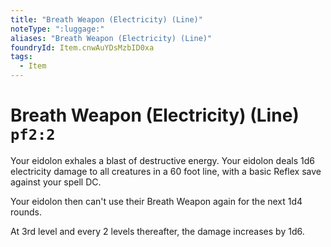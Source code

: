 ```yaml
---
title: "Breath Weapon (Electricity) (Line)"
noteType: ":luggage:"
aliases: "Breath Weapon (Electricity) (Line)"
foundryId: Item.cnwAuYDsMzbID0xa
tags:
  - Item
---
```


# Breath Weapon (Electricity) (Line) `pf2:2`

Your eidolon exhales a blast of destructive energy. Your eidolon deals 1d6 electricity damage to all creatures in a 60 foot line, with a basic Reflex save against your spell DC.

Your eidolon then can't use their Breath Weapon again for the next 1d4 rounds.

At 3rd level and every 2 levels thereafter, the damage increases by 1d6. 
